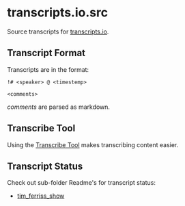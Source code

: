 # transcripts.io.src

Source transcripts for [transcripts.io](http://transcripts.io).

## Transcript Format

Transcripts are in the format:

```
!# <speaker> @ <timestemp>

<comments>
```

*comments* are parsed as markdown.

## Transcribe Tool

Using the [Transcribe Tool](https://www.transcripts.io/transcribe/) makes transcribing content easier.

## Transcript Status

Check out sub-folder Readme's for transcript status:

- [tim_ferriss_show](tim_ferriss_show)

